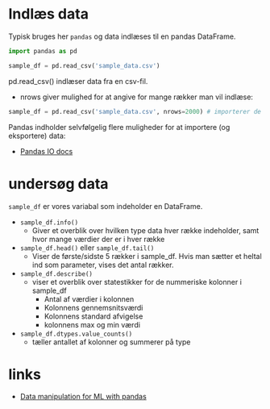 # Indlæs data
Typisk bruges her `pandas` og data indlæses til en pandas DataFrame.

```python
import pandas as pd

sample_df = pd.read_csv('sample_data.csv')
```
pd.read_csv() indlæser data fra en csv-fil.
- nrows giver mulighed for at angive for mange rækker man vil indlæse:
````python
sample_df = pd.read_csv('sample_data.csv', nrows=2000) # importerer de første 2000 rows
````

Pandas indholder selvfølgelig flere muligheder for at importere (og eksportere) data:
- [Pandas IO docs](https://pandas.pydata.org/docs/user_guide/io.html)

# undersøg data
`sample_df` er vores variabal som indeholder en DataFrame.

- `sample_df.info()`
  - Giver et overblik over hvilken type data hver række indeholder, samt hvor mange værdier der er i hver række
- `sample_df.head()` eller  `sample_df.tail()`
  - Viser de første/sidste 5 rækker i sample_df. Hvis man sætter et heltal ind som parameter, vises det antal rækker.
- `sample_df.describe()`
  - viser et overblik over statestikker for de nummeriske kolonner i sample_df
    - Antal af værdier i kolonnen
    - Kolonnens gennemsnitsværdi
    - Kolonnens standard afvigelse
    - kolonnens max og min værdi
- `sample_df.dtypes.value_counts()`
  - tæller antallet af kolonner og summerer på type

# links
- [Data manipulation for ML with pandas](https://towardsdatascience.com/data-manipulation-for-machine-learning-with-pandas-ab23e79ba5de)